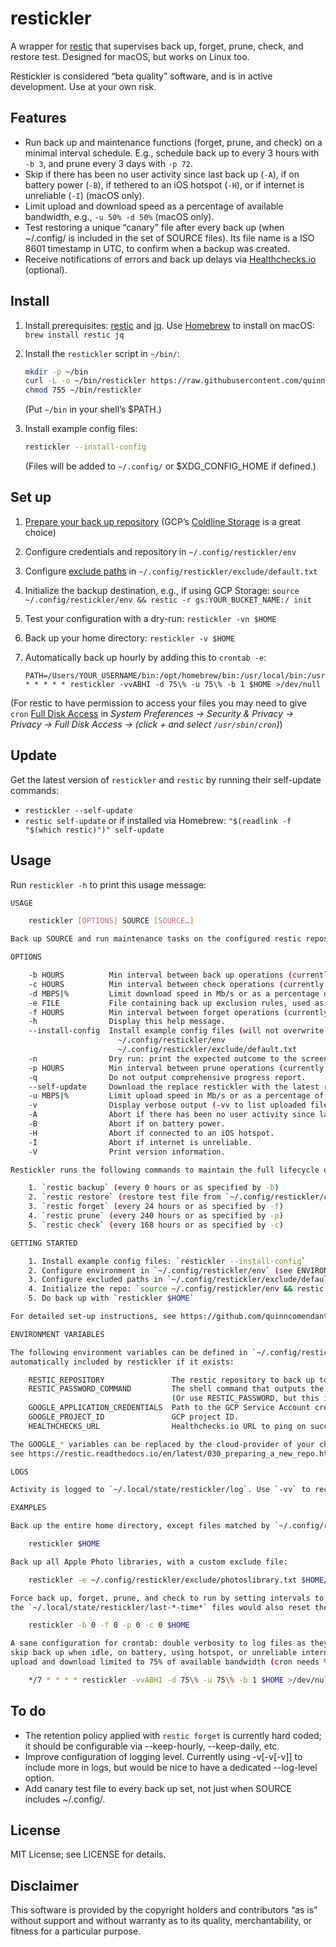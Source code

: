 # restickler

A wrapper for [restic](https://restic.net/) that supervises back up, forget, prune, check, and restore test. Designed for macOS, but works on Linux too.

Restickler is considered “beta quality” software, and is in active development. Use at your own risk.

## Features

- Run back up and maintenance functions (forget, prune, and check) on a minimal interval schedule. E.g., schedule back up to every 3 hours with `-b 3`, and prune every 3 days with `-p 72`.
- Skip if there has been no user activity since last back up (`-A`), if on battery power (`-B`), if tethered to an iOS hotspot (`-H`), or if internet is unreliable (`-I`) (macOS only).
- Limit upload and download speed as a percentage of available bandwidth, e.g., `-u 50% -d 50%` (macOS only).
- Test restoring a unique “canary” file after every back up (when ~/.config/ is included in the set of SOURCE files). Its file name is a ISO 8601 timestamp in UTC, to confirm when a backup was created.
- Receive notifications of errors and back up delays via [Healthchecks.io](https://healthchecks.io/) (optional).

## Install

1. Install prerequisites: [restic](https://restic.readthedocs.io/en/latest/020_installation.html) and [jq](https://stedolan.github.io/jq/download/). Use [Homebrew](https://brew.sh/) to install on macOS: `brew install restic jq`
2. Install the `restickler` script in `~/bin/`:

    ```bash
    mkdir -p ~/bin
    curl -L -o ~/bin/restickler https://raw.githubusercontent.com/quinncomendant/restickler/master/bin/restickler
    chmod 755 ~/bin/restickler
    ```
    
    (Put `~/bin` in your shell’s $PATH.)
3. Install example config files:

    ```bash
    restickler --install-config
    ```

    (Files will be added to `~/.config/` or $XDG_CONFIG_HOME if defined.)

## Set up

1. [Prepare your back up repository](https://restic.readthedocs.io/en/latest/030_preparing_a_new_repo.html) (GCP’s [Coldline Storage](https://cloud.google.com/storage/docs/storage-classes#coldline) is a great choice)
2. Configure credentials and repository in `~/.config/restickler/env`
3. Configure [exclude paths](https://restic.readthedocs.io/en/latest/040_backup.html#excluding-files) in `~/.config/restickler/exclude/default.txt`
4. Initialize the backup destination, e.g., if using GCP Storage: `source ~/.config/restickler/env && restic -r gs:YOUR_BUCKET_NAME:/ init`
5. Test your configuration with a dry-run: `restickler -vn $HOME`
6. Back up your home directory: `restickler -v $HOME`
7. Automatically back up hourly by adding this to `crontab -e`:

    ```cron
    PATH=/Users/YOUR_USERNAME/bin:/opt/homebrew/bin:/usr/local/bin:/usr/bin:/bin:/usr/sbin:/sbin
    * * * * * restickler -vvABHI -d 75\% -u 75\% -b 1 $HOME >/dev/null
    ```
    
(For restic to have permission to access your files you may need to give `cron` [Full Disk Access](https://send.strangecode.com/f/screen-shot-2022-04-10-at-13-25-23.png) in *System Preferences → Security & Privacy → Privacy → Full Disk Access → (click + and select `/usr/sbin/cron`)*)

## Update

Get the latest version of `restickler` and `restic` by running their self-update commands:

- `restickler --self-update`
- `restic self-update` or if installed via Homebrew: `"$(readlink -f "$(which restic)")" self-update`

## Usage

Run `restickler -h` to print this usage message:

```bash
USAGE

    restickler [OPTIONS] SOURCE [SOURCE…]

Back up SOURCE and run maintenance tasks on the configured restic repository.

OPTIONS

    -b HOURS          Min interval between back up operations (currently every 0 hours).
    -c HOURS          Min interval between check operations (currently every 168 hours).
    -d MBPS|%         Limit download speed in Mb/s or as a percentage of available bandwidth.
    -e FILE           File containing back up exclusion rules, used as --exclude-file=FILE.
    -f HOURS          Min interval between forget operations (currently every 24 hours).
    -h                Display this help message.
    --install-config  Install example config files (will not overwrite existing files):
                        ~/.config/restickler/env
                        ~/.config/restickler/exclude/default.txt
    -n                Dry run: print the expected outcome to the screen; don’t actually do anything.
    -p HOURS          Min interval between prune operations (currently every 240 hours).
    -q                Do not output comprehensive progress report.
    --self-update     Download the replace restickler with the latest release from GitHub.
    -u MBPS|%         Limit upload speed in Mb/s or as a percentage of available bandwidth.
    -v                Display verbose output (-vv to list uploaded files; -vvv to show debugging output).
    -A                Abort if there has been no user activity since last back up.
    -B                Abort if on battery power.
    -H                Abort if connected to an iOS hotspot.
    -I                Abort if internet is unreliable.
    -V                Print version information.

Restickler runs the following commands to maintain the full lifecycle of a healthy repository:

    1. `restic backup` (every 0 hours or as specified by -b)
    2. `restic restore` (restore test file from `~/.config/restickler/canary/UTC_DATE_TIME`)
    3. `restic forget` (every 24 hours or as specified by -f)
    4. `restic prune` (every 240 hours or as specified by -p)
    5. `restic check` (every 168 hours or as specified by -c)

GETTING STARTED

    1. Install example config files: `restickler --install-config`
    2. Configure environment in `~/.config/restickler/env` (see ENVIRONMENT VARIABLES below)
    3. Configure excluded paths in `~/.config/restickler/exclude/default.txt`
    4. Initialize the repo: `source ~/.config/restickler/env && restic -r gs:YOUR_BUCKET_NAME:/ init`
    5. Do back up with `restickler $HOME`

For detailed set-up instructions, see https://github.com/quinncomendant/restickler#set-up

ENVIRONMENT VARIABLES

The following environment variables can be defined in `~/.config/restickler/env`, which is
automatically included by restickler if it exists:

    RESTIC_REPOSITORY               The restic repository to back up to and maintain.
    RESTIC_PASSWORD_COMMAND         The shell command that outputs the repository password.
                                    (Or use RESTIC_PASSWORD, but this is less secure.)
    GOOGLE_APPLICATION_CREDENTIALS  Path to the GCP Service Account credentials file.
    GOOGLE_PROJECT_ID               GCP project ID.
    HEALTHCHECKS_URL                Healthchecks.io URL to ping on success or failure (optional).

The GOOGLE_* variables can be replaced by the cloud-provider of your choice;
see https://restic.readthedocs.io/en/latest/030_preparing_a_new_repo.html

LOGS

Activity is logged to `~/.local/state/restickler/log`. Use `-vv` to record new and modified files.

EXAMPLES

Back up the entire home directory, except files matched by `~/.config/restickler/exclude/default.txt`:

    restickler $HOME

Back up all Apple Photo libraries, with a custom exclude file:

    restickler -e ~/.config/restickler/exclude/photoslibrary.txt $HOME/Pictures/*.photoslibrary

Force back up, forget, prune, and check to run by setting intervals to 0 (removing
the `~/.local/state/restickler/last-*-time*` files would also reset the interval timer):

    restickler -b 0 -f 0 -p 0 -c 0 $HOME

A sane configuration for crontab: double verbosity to log files as they upload,
skip back up when idle, on battery, using hotspot, or unreliable internet, with
upload and download limited to 75% of available bandwidth (cron needs % to be escaped):

    */7 * * * * restickler -vvABHI -d 75\% -u 75\% -b 1 $HOME >/dev/null
```

## To do

- The retention policy applied with `restic forget` is currently hard coded; it should be configurable via --keep-hourly, --keep-daily, etc.
- Improve configuration of logging level. Currently using -v[-v[-v]] to include more in logs, but would be nice to have a dedicated --log-level option.
- Add canary test file to every back up set, not just when SOURCE includes ~/.config/.

## License

MIT License; see LICENSE for details.

## Disclaimer

This software is provided by the copyright holders and contributors “as is” without support and without warranty as to its quality, merchantability, or fitness for a particular purpose.
